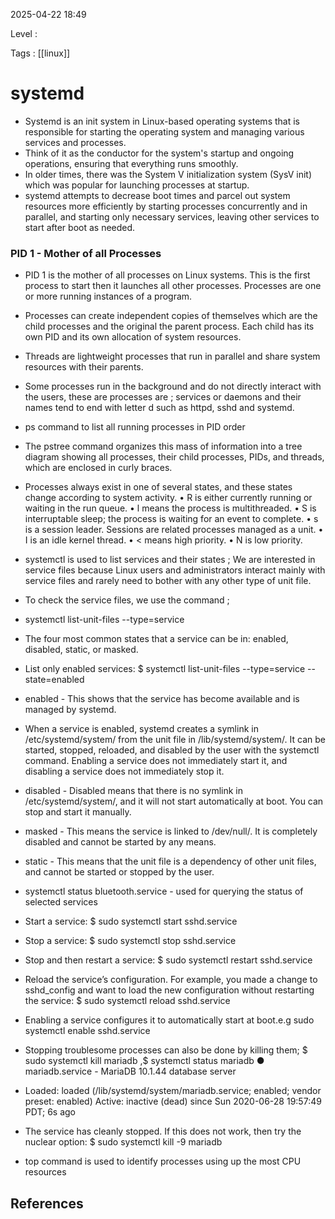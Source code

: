 

2025-04-22 18:49

Level : 

Tags : [[linux]]

# systemd

- Systemd is an init system in Linux-based operating systems that is responsible for starting the operating system and managing various services and processes.
- Think of it as the conductor for the system's startup and ongoing operations, ensuring that everything runs smoothly.
- In older times, there was the System V initialization system (SysV init) which was popular for launching processes at startup.
- systemd attempts to decrease boot times and parcel out system resources more efficiently by starting processes concurrently and in parallel, and starting only necessary services, leaving other services to start after boot as needed.

### PID 1 - Mother of all Processes
- PID 1 is the mother of all processes on Linux systems. This is the first process to start then it launches all other processes. Processes are one or more running instances of a program.
- Processes can create independent copies of themselves which are the child processes and the original the parent process. Each child has its own PID  and its own allocation of system resources.
- Threads are lightweight processes that run in parallel and share system resources with their parents.
- Some processes run in the background and do not directly interact with the users, these are processes are ; services or daemons and their names tend to end with letter d such as httpd, sshd and systemd.
- ps command to list all running processes in PID order
- The pstree command organizes this mass of information into a tree diagram showing all processes, their child processes, PIDs, and threads, which are enclosed in curly braces.
- Processes always exist in one of several states, and these states change according to system activity. 
• R is either currently running or waiting in the run queue.
• l means the process is multithreaded.
• S is interruptable sleep; the process is waiting for an event to complete.
• s is a session leader. Sessions are related processes managed as a unit.
• I is an idle kernel thread.
• < means high priority.
• N is low priority.

- systemctl is used to list services and their states ; We are interested in service files because Linux users and administrators interact mainly with service files and rarely need to bother with any other type of unit file.
- To check the service files, we use the command ;
- systemctl list-unit-files --type=service
- The four most common states that a service can be in: enabled, disabled, static, or masked.
- List only enabled services: $ systemctl list-unit-files --type=service --state=enabled

- enabled - This shows that the service has become available and is managed by systemd.
- When a service is enabled, systemd creates a symlink in /etc/systemd/system/ from the unit file in /lib/systemd/system/. It can be started, stopped, reloaded, and disabled by the user with the systemctl command. Enabling a service does not immediately start it, and disabling a service does not immediately stop it.
- disabled - Disabled means that there is no symlink in /etc/systemd/system/, and it will not start automatically at boot. You can stop and start it manually.
- masked - This means the service is linked to /dev/null/. It is completely disabled and cannot be started by any means.
- static - This means that the unit file is a dependency of other unit files, and cannot be started or stopped by the user.
- systemctl status bluetooth.service - used for querying the status of selected services
- Start a service: $ sudo systemctl start sshd.service
- Stop a service: $ sudo systemctl stop sshd.service
- Stop and then restart a service: $ sudo systemctl restart sshd.service
- Reload the service’s configuration. For example, you made a change to sshd_config and want to load the new configuration without restarting the service: $ sudo systemctl reload sshd.service
- Enabling a service configures it to automatically start at boot.e.g sudo systemctl enable sshd.service
- Stopping troublesome processes can also be done by killing them; $ sudo systemctl kill mariadb ,$ systemctl status mariadb
● mariadb.service - MariaDB 10.1.44 database server
- Loaded: loaded (/lib/systemd/system/mariadb.service; enabled; vendor preset: enabled)
Active: inactive (dead) since Sun 2020-06-28 19:57:49 PDT; 6s ago
- The service has cleanly stopped. If this does not work, then try the nuclear option: $ sudo systemctl kill -9 mariadb
- top command is used to identify processes using up the most CPU resources
## References
